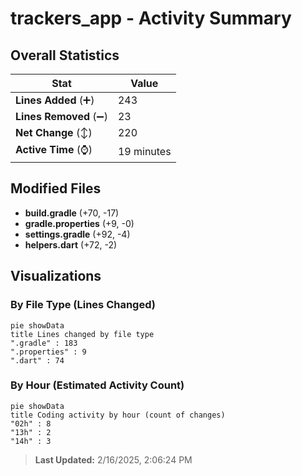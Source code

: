 # trackers_app - Activity Summary 

## Overall Statistics

| Stat                   | Value                                                             |
| ---------------------- | ----------------------------------------------------------------- |
| **Lines Added** (➕)   | 243                                          |
| **Lines Removed** (➖) | 23                                        |
| **Net Change** (↕)    | 220                |
| **Active Time** (⌚)   | 19 minutes |


## Modified Files
- **build.gradle** (+70, -17)
- **gradle.properties** (+9, -0)
- **settings.gradle** (+92, -4)
- **helpers.dart** (+72, -2)

## Visualizations

### By File Type (Lines Changed)

```mermaid
pie showData
title Lines changed by file type
".gradle" : 183
".properties" : 9
".dart" : 74
```

### By Hour (Estimated Activity Count)

```mermaid
pie showData
title Coding activity by hour (count of changes)
"02h" : 8
"13h" : 2
"14h" : 3
```


> **Last Updated:** 2/16/2025, 2:06:24 PM